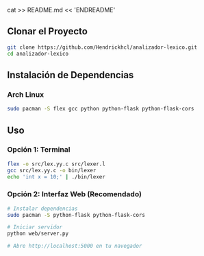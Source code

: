 cat >> README.md << 'ENDREADME'

## Clonar el Proyecto
```bash
git clone https://github.com/Hendrickhcl/analizador-lexico.git
cd analizador-lexico
```

## Instalación de Dependencias

### Arch Linux
```bash
sudo pacman -S flex gcc python python-flask python-flask-cors
```
## Uso

### Opción 1: Terminal
```bash
flex -o src/lex.yy.c src/lexer.l
gcc src/lex.yy.c -o bin/lexer
echo 'int x = 10;' | ./bin/lexer
```

### Opción 2: Interfaz Web (Recomendado)
```bash
# Instalar dependencias
sudo pacman -S python-flask python-flask-cors

# Iniciar servidor
python web/server.py

# Abre http://localhost:5000 en tu navegador
```
